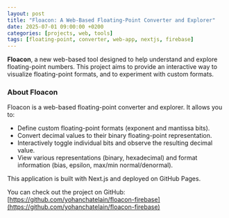```yaml
---
layout: post
title: "Floacon: A Web-Based Floating-Point Converter and Explorer"
date: 2025-07-01 09:00:00 +0200
categories: [projects, web, tools]
tags: [floating-point, converter, web-app, nextjs, firebase]
---
```


**Floacon**, a new web-based tool designed to help understand and explore floating-point numbers. This project aims to provide an interactive way to visualize floating-point formats, and to experiment with custom formats.

### About Floacon

Floacon is a web-based floating-point converter and explorer. It allows you to:

*   Define custom floating-point formats (exponent and mantissa bits).
*   Convert decimal values to their binary floating-point representation.
*   Interactively toggle individual bits and observe the resulting decimal value.
*   View various representations (binary, hexadecimal) and format information (bias, epsilon, max/min normal/denormal).

This application is built with Next.js and deployed on GitHub Pages.

You can check out the project on GitHub: [https://github.com/yohanchatelain/floacon-firebase](https://github.com/yohanchatelain/floacon-firebase)
